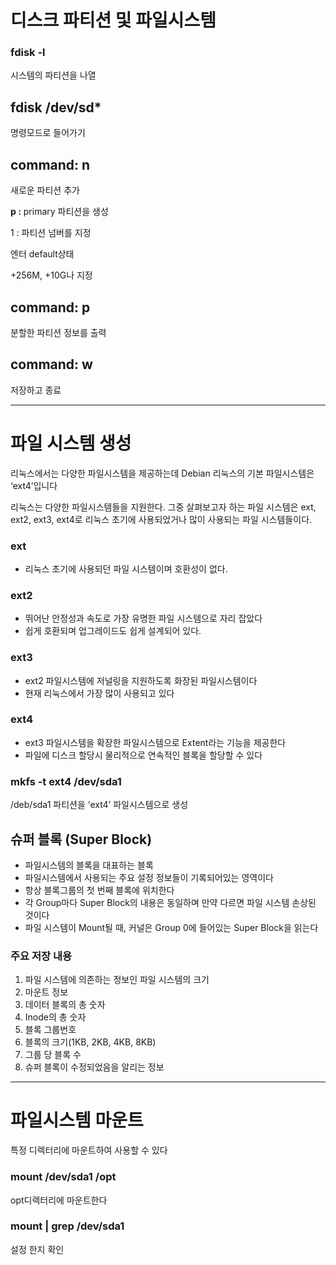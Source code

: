 # 디스크 파티션 및 파일시스템

### fdisk -l

시스템의 파티션을 나열

## fdisk /dev/sd*

명령모드로 들어가기

## command: n

새로운 파티션 추가

**p :** primary 파티션을 생성

1 : 파티션 넘버를 지정

엔터 default상태

+256M, +10G나 지정

## command: p
분할한 파티션 정보를 출력

## command: w
저장하고 종료

---
# 파일 시스템 생성
리눅스에서는 다양한 파일시스템을 제공하는데 Debian 리눅스의 기본 파일시스템은 ‘ext4’입니다

리눅스는 다양한 파일시스템들을 지원한다. 그중 살펴보고자 하는 파일 시스템은 ext, ext2, ext3, ext4로 리눅스 초기에 사용되었거나 많이 사용되는 파일 시스템들이다.

### ext

- 리눅스 초기에 사용되던 파일 시스템이며 호환성이 없다.

### ext2

- 뛰어난 안정성과 속도로 가장 유명한 파일 시스템으로 자리 잡았다
- 쉽게 호환되며 업그레이드도 쉽게 설계되어 있다.

### ext3

- ext2 파일시스템에 저널링을 지원하도록 화장된 파일시스템이다
- 현재 리눅스에서 가장 많이 사용되고 있다

### ext4

- ext3 파일시스템을 확장한 파일시스템으로 Extent라는 기능을 제공한다
- 파일에 디스크 할당시 물리적으로 연속적인 블록을 할당할 수 있다

### mkfs -t ext4 /dev/sda1

/deb/sda1 파티션을 ‘ext4’ 파일시스템으로 생성

## 슈퍼 블록 (Super Block)

- 파일시스템의 블록을 대표하는 블록
- 파일시스템에서 사용되는 주요 설정 정보들이 기록되어있는 영역이다
- 항상 블록그룹의 첫 번째 블록에 위치한다
- 각 Group마다 Super Block의 내용은 동일하며 만약 다르면 파일 시스템 손상된 것이다
- 파일 시스템이 Mount될 때, 커널은 Group 0에 들어있는 Super Block을 읽는다

### 주요 저장 내용

1. 파일 시스템에 의존하는 정보인 파일 시스템의 크기
2. 마운트 정보
3. 데이터 블록의 총 숫자
4. Inode의 총 숫자
5. 블록 그룹번호
6. 블록의 크기(1KB, 2KB, 4KB, 8KB)
7. 그룹 당 블록 수
8. 슈퍼 블록이 수정되었음을 알리는 정보

---
# 파일시스템 마운트

특정 디렉터리에 마운트하여 사용할 수 있다

### mount /dev/sda1 /opt

opt디렉터리에 마운트한다

### mount | grep /dev/sda1

설정 한지 확인